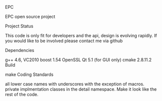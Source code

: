 EPC

EPC open source project

Project Status

This code is only fit for developers and the api, design is evolving rapidly. If you would like to be involved please contact me via github

Dependencies

g++ 4.6, VC2010 boost 1.54 OpenSSL Qt 5.1 (for GUI only) cmake 2.8.11.2 Build

make Coding Standards

all lower case names with underscores with the exception of macros. private implmentation classes in the detail namespace. Make it look like the rest of the code.

